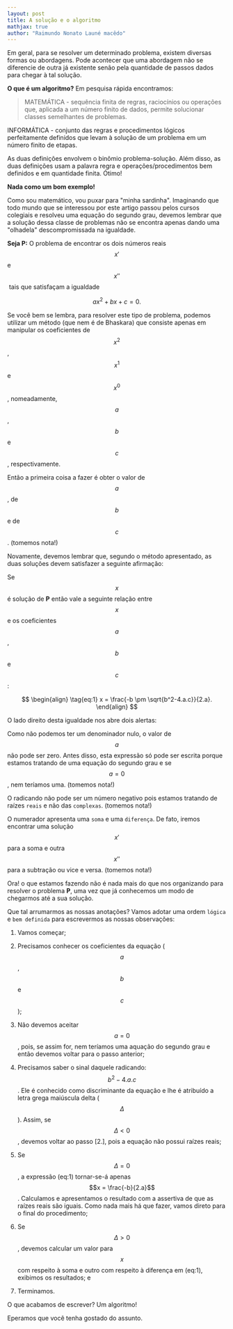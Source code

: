 ```yaml
---
layout: post
title: A solução e o algoritmo
mathjax: true
author: "Raimundo Nonato Launé macêdo"
---
```


Em geral, para se resolver um determinado problema, existem diversas formas ou abordagens. Pode acontecer que uma abordagem não se diferencie de outra já existente senão pela quantidade de passos dados para chegar à tal solução.


**O que é um algoritmo?**
Em pesquisa rápida encontramos:

>MATEMÁTICA - sequência finita de regras, raciocínios ou operações que, aplicada a um número finito de dados, permite solucionar classes semelhantes de problemas. 
>
INFORMÁTICA - conjunto das regras e procedimentos lógicos perfeitamente definidos que levam à solução de um problema em um número finito de etapas.

As duas definições envolvem o binômio problema-solução. Além disso, as duas definições usam a palavra regra e operações/procedimentos bem definidos e em quantidade finita. Ótimo!

**Nada como um bom exemplo!**

Como sou matemático, vou puxar para "minha sardinha". Imaginando que todo mundo que se interessou por este artigo passou pelos cursos colegiais e resolveu uma equação do segundo grau, devemos lembrar que a solução dessa classe de problemas não se encontra apenas dando uma "olhadela" descompromissada na igualdade.

**Seja P:**
O problema de encontrar os dois números reais $$x'$$ e $$x''$$ tais que satisfaçam a igualdade

$$ ax^2 + bx + c = 0. $$

Se você bem se lembra, para resolver este tipo de problema, podemos utilizar um método (que nem é de Bhaskara) que consiste apenas em manipular os coeficientes de $$x^2$$, $$x^1$$ e $$x^0$$, nomeadamente, $$a$$, $$b$$ e $$c$$, respectivamente.

Então a primeira coisa a fazer é obter o valor de $$a$$, de $$b$$ e de $$c$$. (tomemos nota!)

Novamente, devemos lembrar que, segundo o método apresentado, as duas soluções devem satisfazer a seguinte afirmação:

Se $$x$$ é solução de **P** então vale a seguinte relação entre $$x$$ e os coeficientes $$a$$, $$b$$ e $$c$$:

$$
\begin{align}
  \tag{eq:1}
  x = \frac{-b \pm \sqrt{b^2-4.a.c}}{2.a}.
\end{align}
$$

O lado direito desta igualdade nos abre dois alertas:

Como não podemos ter um denominador nulo, o valor de $$a$$ não pode ser zero. Antes disso, esta expressão só pode ser escrita porque estamos tratando de uma equação do segundo grau e se $$a = 0$$, nem teríamos uma. (tomemos nota!)

O radicando não pode ser um número negativo pois estamos tratando de raízes `reais` e não das `complexas`. (tomemos nota!)

O numerador apresenta uma `soma` e uma `diferença`. De fato, iremos encontrar uma solução $$x'$$ para a soma e outra $$x''$$ para a subtração ou vice e versa. (tomemos nota!)

Ora! o que estamos fazendo não é nada mais do que nos organizando para resolver o problema **P**, uma vez que já conhecemos um modo de chegarmos até a sua solução.

Que tal arrumarmos as nossas anotações? Vamos adotar uma ordem `lógica` e `bem definida` para escrevermos as nossas observações:

1. Vamos começar;
2. Precisamos conhecer os coeficientes da equação ($$a$$, $$b$$ e $$c$$);
3. Não devemos aceitar $$a = 0$$, pois, se assim for, nem teríamos uma aquação do segundo grau e então devemos voltar para o passo anterior;
4. Precisamos saber o sinal daquele radicando: $$b^2-4.a.c$$. Ele é conhecido como discriminante da equação e lhe é atribuído a letra grega maiúscula delta ($$\Delta$$). Assim, se $$\Delta \lt 0$$, devemos voltar ao passo [2.], pois a equação não possui raízes reais;
5. Se $$\Delta = 0$$, a expressão (eq:1) tornar-se-á apenas $$x = \frac{-b}{2.a}$$. Calculamos e apresentamos o resultado com a assertiva de que as raízes reais são iguais. Como nada mais há que fazer, vamos direto para o final do procedimento;

6. Se $$\Delta \gt 0$$, devemos calcular um valor para $$x$$ com respeito à soma e outro com respeito à diferença em (eq:1), exibimos os resultados; e
7. Terminamos.

O que acabamos de escrever? Um algoritmo!

Eperamos que você tenha gostado do assunto.
